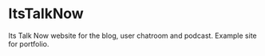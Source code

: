 # ItsTalkNow
Its Talk Now website for the blog, user chatroom and podcast. Example site for portfolio. 
